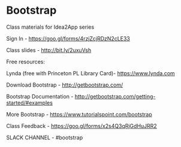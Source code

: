 # Bootstrap
Class materials for Idea2App series

Sign In - https://goo.gl/forms/4rzjZcjRDzN2cLE33

Class slides - http://bit.ly/2uxuVsh


Free resources:

Lynda (free with Princeton PL Library Card)- https://www.lynda.com

Download Bootstrap - http://getbootstrap.com/

Bootstrap Documentation - http://getbootstrap.com/getting-started/#examples

More Bootstrap - https://www.tutorialspoint.com/bootstrap

Class Feedback - https://goo.gl/forms/x2s4Q3qRjGdHuJRR2


SLACK CHANNEL - #bootstrap
